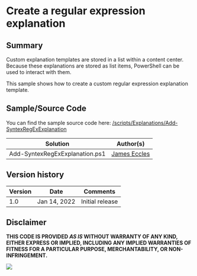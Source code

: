 # Create a regular expression explanation

## Summary

Custom explanation templates are stored in a list within a content center. Because these explanations are stored as list items, PowerShell can be used to interact with them.

This sample shows how to create a custom regular expression explanation template.

## Sample/Source Code

You can find the sample source code here: [/scripts/Explanations/Add-SyntexRegExExplanation](https://github.com/pnp/syntex-samples/tree/main/scripts/Explanations/Add-SyntexRegExExplanation/)

Solution|Author(s)
--------|---------
Add-SyntexRegExExplanation.ps1 | [James Eccles](https://github.com/JamesEccles)

## Version history

Version|Date|Comments
-------|----|--------
1.0| Jan 14, 2022 |Initial release

## Disclaimer

**THIS CODE IS PROVIDED *AS IS* WITHOUT WARRANTY OF ANY KIND, EITHER EXPRESS OR IMPLIED, INCLUDING ANY IMPLIED WARRANTIES OF FITNESS FOR A PARTICULAR PURPOSE, MERCHANTABILITY, OR NON-INFRINGEMENT.**

<img src="https://telemetry.sharepointpnp.com/syntex-samples/scripts/Add-SyntexRegExExplanation" />
